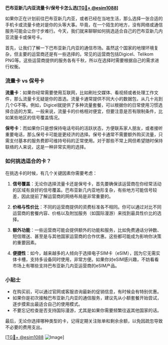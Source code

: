 **巴布亚新几内亚流量卡/保号卡怎么选[[TG💪+ @esim1088](https://t.me/s/esim1088)]**

如果你正在计划前往巴布亚新几内亚，或者已经在当地生活，那么选择一张合适的手机卡或流量卡绝对是你的头等大事。毕竟，在一个陌生的地方，没有网络或通信服务可能会让你寸步难行。今天，我们就来聊聊如何挑选适合自己的巴布亚新几内亚流量卡或保号卡。

首先，让我们了解一下巴布亚新几内亚的通信市场。虽然这个国家的地理环境复杂，但主要的运营商还是有一些选择的。常见的运营商包括Digicel、Telikom PNG等。这些运营商提供的服务各有千秋，所以在选择时需要根据自己的需求进行权衡。

### 流量卡 vs 保号卡

**流量卡**：如果你经常需要使用互联网，比如刷社交媒体、看视频或者处理工作文件，那么流量卡无疑是你的首选。流量卡通常提供不同大小的数据包，从几十兆到几个G不等。例如，Digicel就提供了多种流量套餐，可以根据你的日常使用习惯选择合适的方案。一般来说，流量卡的价格相对便宜，但要注意是否有限制条件，比如某些地区的信号覆盖情况。

**保号卡**：而如果你只是想保持电话号码的活跃状态，方便联系家人朋友，或者接听重要电话，那么保号卡可能是更经济的选择。保号卡通常不需要额外购买流量，只需支付基本的服务费即可维持号码的正常使用。对于那些不常上网但希望随时保持联络的人来说，这是一种非常实用的选择。

### 如何挑选适合的卡？

在挑选卡的时候，有几个关键因素你需要考虑：

1. **信号覆盖**：无论你选择流量卡还是保号卡，首先要确保该运营商在你经常活动的区域有良好的信号覆盖。巴布亚新几内亚地形复杂，有些地方可能信号较差，因此提前了解运营商的网络布局是非常重要的。

2. **价格与性价比**：不同的运营商提供的资费标准各不相同。你可以通过对比不同运营商的套餐内容、价格以及附加服务（如国际漫游）来找到最具性价比的选择。

3. **额外功能**：一些运营商可能会提供额外的功能和服务，比如免费通话分钟数、短信赠送、甚至是与其他国家运营商的合作优惠。这些都可能成为影响你决策的重要因素。

4. **便捷性**：如今，越来越多的人倾向于选择电子SIM卡（eSIM），因为它无需实体卡槽，支持多设备同时使用，非常方便。如果你对eSIM感兴趣，不妨看看市场上有哪些支持巴布亚新几内亚运营商的eSIM产品。

### 小贴士

- 在购买前，可以通过官网或客服咨询最新的促销信息，有时候会有特别优惠。
- 如果你是初次接触巴布亚新几内亚的通信服务，建议先从小额套餐开始尝试，逐步摸索出最适合自己的使用模式。
- 不要忘记检查是否支持国际漫游，尤其是如果你需要频繁往返其他国家的话。

最后，无论你选择哪种类型的卡，记得定期关注账单和剩余余额，以免因疏忽导致不必要的费用支出。

[[TG💪+ @esim1088](https://t.me/s/esim1088) ![Image](https://i.postimg.cc/4NQfJmqS/Snipaste-2025-05-13-00-14-12.png)]